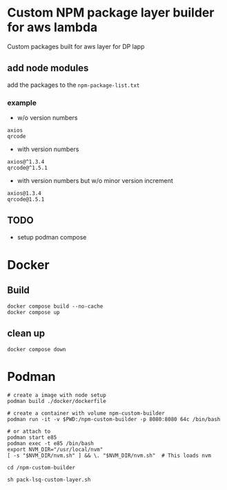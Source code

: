 # Custom NPM package layer builder for aws lambda
Custom packages built for aws layer for DP lapp

## add node modules
add the packages to the `npm-package-list.txt`

### example
- w/o version numbers
```
axios
qrcode
```
- with version numbers
```
axios@^1.3.4
qrcode@^1.5.1
```
- with version numbers but w/o minor version increment
```
axios@1.3.4
qrcode@1.5.1
```

## TODO
- setup podman compose

# Docker

## Build
```properties
docker compose build --no-cache
docker compose up
```

## clean up
```properties
docker compose down
```

# Podman
```
# create a image with node setup
podman build ./docker/dockerfile

# create a container with volume npm-custom-builder
podman run -it -v $PWD:/npm-custom-builder -p 8080:8080 64c /bin/bash

# or attach to 
podman start e85
podman exec -t e85 /bin/bash
export NVM_DIR="/usr/local/nvm"
[ -s "$NVM_DIR/nvm.sh" ] && \. "$NVM_DIR/nvm.sh"  # This loads nvm

cd /npm-custom-builder

sh pack-lsq-custom-layer.sh
```